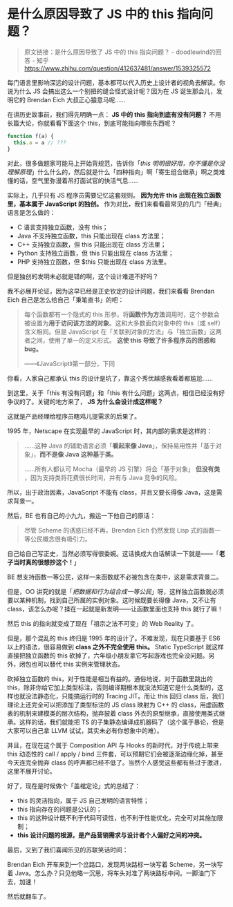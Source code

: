 # 是什么原因导致了 JS 中的 this 指向问题？

>   原文链接：是什么原因导致了 JS 中的 this 指向问题？ - doodlewind的回答 - 知乎 https://www.zhihu.com/question/412637481/answer/1539325572

每门语言里影响深远的设计问题，基本都可以代入历史上设计者的视角去解读。你说为什么 JS 会搞出这么一个别扭的缝合怪式设计呢？因为在 JS 诞生那会儿，发明它的 Brendan Eich 大叔正心猿意马呢......

在讲历史故事前，我们得先明确一点： **JS 中的 this 指向到底有没有问题？** 不用长篇大论，你就看看下面这个 this，到底可能指向哪些东西呢？

```js
function f(a) {
  this.a = a // ???
}
```

对此，很多做题家可能马上开始背规范，告诉你「*this 明明很好用，你不懂是你没理解原理*」什么什么的，然后就是什么「四种指向」啊「寄生组合继承」啊之类难懂的话，空气里弥漫着吊打面试官的快活气息......

实际上，几乎只有 JS 程序员需要记忆这套规则。 **因为允许 this 出现在独立函数里，基本属于 JavaScript 的独创。** 作为对比，我们来看看最常见的几门「经典」语言是怎么做的：

*   C 语言支持独立函数，没有 this；
*   Java 不支持独立函数，this 只能出现在 class 方法里；
*   C++ 支持独立函数，但 this 只能出现在 class 方法里；
*   Python 支持独立函数，但 this 只能出现在 class 方法里；
*   PHP 支持独立函数，但 $this 只能出现在 class 方法里。

但是独创的发明未必就是错的啊，这个设计难道不好吗？

我不必展开论证，因为这早已经是正史钦定的设计问题，我们来看看 Brendan Eich 自己是怎么给自己「秉笔直书」的吧：

>   每个函数都有一个隐式的 this 形参，将**函数作为方法**调用时，这个参数会被设置为**用于访问该方法的对象**。这和大多数面向对象中的 this（或 self）含义相同。但是 JavaScript 在「关联到对象的方法」与「独立函数」这两者之间，使用了单一的定义形式。 **这使 this 导致了许多程序员的困惑和 bug。**
>
>   ——《JavaScript》第一部分，下同

你看，人家自己都承认 this 的设计是坑了，靠这个秀优越感我看着都尴尬......

到这里，关于「this 有没有问题」和「this 有什么问题」这两点，相信已经没有好争议的了。关键的地方来了， **JS 为什么会设计成这样呢？**

这就是产品经理给程序员瞎鸡儿提需求的后果了。

1995 年，Netscape 在实现最早的 JavaScript 时，其内部的需求是这样的：

>   ......这种 Java 的辅助语言必须「**看起来像 Java**」，保持易用性并「基于对象」，**而不是像 Java 这种基于类。**
>
>   ......所有人都认可 Mocha（最早的 JS 引擎）将会「基于对象」 **但没有类** ，因为支持类将花费很长时间，并有与 Java 竞争的风险。

所以，出于政治因素，JavaScript 不能有 class，并且又要长得像 Java，这是需求背景一。

然后，BE 也有自己的小九九，搬运一下他自己的原话：

>   尽管 Scheme 的诱惑已经不再，Brendan Eich 仍然发现 Lisp 式的函数一等公民概念很有吸引力。

自己给自己写正史，当然必须写得很委婉。这话换成大白话解读一下就是——「**老子当时真的很想抄这个！**」

BE 想支持函数一等公民，这样一来函数就不必被包含在类中，这是需求背景二。

但是，OO 讲究的就是「*把数据和行为组合成一等公民*」呀，这样独立函数就必须要以某种机制，找到自己所属的实例对象。这时候既要长得像 Java，又不让有 class，该怎么办呢？揉在一起就是新发明——让函数里面也支持 this 就行了嘛！

然后 this 的指向就变成了现在「祖宗之法不可变」的 Web Reality 了。

但是，那个混乱的 this 终归是 1995 年的设计了。不难发现，现在只要基于 ES6 以上的语法，很容易做到 **class 之外不完全使用 this。** Static TypeScript 就这样直接把独立函数的 this 砍掉了，六年级小朋友拿它写起游戏也完全没问题。另外，闭包也可以替代 this 实例来管理状态。

砍掉独立函数的 this，对于性能是相当有益的。通俗地说，对于函数里跳出的 this，除非你给它加上类型标注，否则编译期根本就没法知道它是什么类型的，这样也就没法静态化，只能搞运行时的 Tracing JIT。而让 this 回归 class 后，我们理论上还完全可以把添加了类型标注的 JS class 映射为 C++ 的 class，用虚函数表的机制来建模类的层次结构，抛弃披着 class 外衣的原型继承，直接使用类式继承。这样的话，我们就能把 TS 的子集静态编译成机器码了（这个属于暴论，但是大家可以自己拿 LLVM 试试，其实未必有你想象中的难）。

并且，在现在这个属于 Composition API 与 Hooks 的新时代，对于传统上带来 this 动态性的 call / apply / bind 三件套，可以预期它们会被逐渐边缘化掉，甚至今天连完全抛弃 class 的呼声都已经不低了。当然个人感觉这些都有些过于激进，这里不展开讨论。

 好了，现在是时候做个「盖棺定论」式的总结了：

*   this 的灵活指向，属于 JS 自己发明的语言特性；
*   this 指向存在的问题是公认的；
*   this 的这种设计既不利于代码可读性，也不利于性能优化，完全可对其施加限制；
*   **this 设计问题的根源，是产品营销需求与设计者个人偏好之间的冲突。**

最后，又到了我们喜闻乐见的苏联笑话时间：

Brendan Eich 开车来到一个岔路口，发现两块路标一块写着 Scheme，另一块写着 Java。怎么办？只见他略一沉思，将车头对准了两块路标中间。一脚油门下去，加速！

然后就翻车了。

